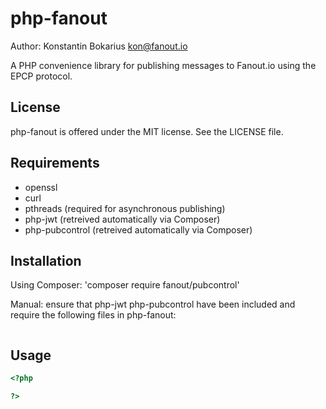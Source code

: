 php-fanout
============

Author: Konstantin Bokarius <kon@fanout.io>

A PHP convenience library for publishing messages to Fanout.io using the EPCP protocol. 

License
-------

php-fanout is offered under the MIT license. See the LICENSE file.

Requirements
------------

* openssl
* curl
* pthreads (required for asynchronous publishing)
* php-jwt (retreived automatically via Composer)
* php-pubcontrol (retreived automatically via Composer)

Installation
------------

Using Composer: 'composer require fanout/pubcontrol' 

Manual: ensure that php-jwt php-pubcontrol have been included and require the following files in php-fanout:

```PHP

```

Usage
------------

```PHP
<?php

?>
```
